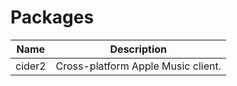 # Packages

| Name | Description |
| ------------ | ----------------------------------------------------------- |
| cider2 | Cross-platform Apple Music client. |
